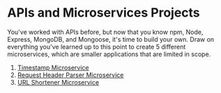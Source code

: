 # APIs and Microservices Projects

You've worked with APIs before, but now that you know npm, Node, Express, MongoDB, and Mongoose, it's time to build your own. Draw on everything you've learned up to this point to create 5 different microservices, which are smaller applications that are limited in scope.

1. [Timestamp Microservice](https://github.com/HOuadhour/Timestamp-Microservice)
2. [Request Header Parser Microservice](https://github.com/HOuadhour/Request-Header-Parser-Microservice)
3. [URL Shortener Microservice](https://github.com/HOuadhour/URL-Shortener-Microservice)

